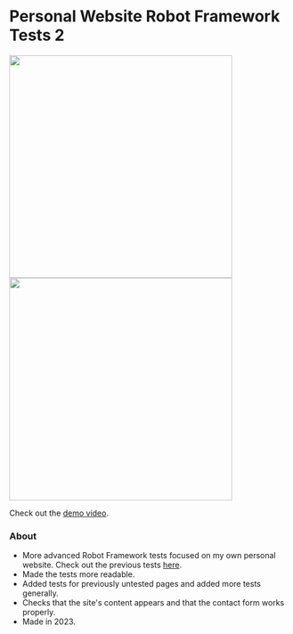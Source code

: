 # Personal Website Robot Framework Tests 2

<img src="https://images.squarespace-cdn.com/content/v1/587b630aebbd1ab22efeeb6b/9c793340-7f53-4a92-90fe-99921f580989/2.png?format=2500w" height="400"/>
<img src="https://images.squarespace-cdn.com/content/v1/587b630aebbd1ab22efeeb6b/52f189c4-e12e-4fc4-97ff-d09d25f868e4/1.png?format=2500w" height="400"/>

Check out the [demo video](https://youtu.be/6Avcf4xh6cw).

### About

- More advanced Robot Framework tests focused on my own personal website. Check out the previous tests [here](https://github.com/KrisHHFI/Personal-Website-Robot-Framework-Tests).
- Made the tests more readable.
- Added tests for previously untested pages and added more tests generally.
- Checks that the site's content appears and that the contact form works properly.
- Made in 2023.
